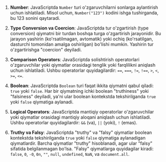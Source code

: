1. **Number**: JavaScriptda `Number` turi o'zgaruvchilarni sonlarga aylantirish uchun ishlatiladi. Misol uchun, `Number("123")` kodini ishga tushirganda, bu 123 sonini qaytaradi.

2. **Type Conversion va Coercion**: JavaScriptda tur o'zgartirish (type conversion) qiymatni bir turdan boshqa turga o'zgartirish jarayonidir. Bu jarayon yashirin (ko'rsatilmagan, avtomatik) yoki ochiq (ko'rsatilgan, dasturchi tomonidan amalga oshirilgan) bo'lishi mumkin. Yashirin tur o'zgartirishga "coercion" deyiladi.

3. **Comparison Operators**: JavaScriptda solishtirish operatorlari o'zgaruvchilar yoki qiymatlar orasidagi tenglik yoki farqlilikni aniqlash uchun ishlatiladi. Ushbu operatorlar quyidagilardir: `==`, `===`, `!=`, `!==`, `>`, `<`, `>=`, `<=`.

4. **Boolean**: JavaScriptda `Boolean` turi faqat ikkita qiymatni qabul qiladi: `true` yoki `false`. Har bir qiymatning ichki boolean "truthiness" yoki "falsiness" deyiladi, ya'ni ular boolean kontekstda tekshirilganda `true` yoki `false` qiymatiga aylanadi.

5. **Logical Operators**: JavaScriptda mantiqiy operatorlar o'zgaruvchilar yoki qiymatlar orasidagi mantiqiy aloqani aniqlash uchun ishlatiladi. Ushbu operatorlar quyidagilardir: `&&` (va), `||` (yoki), `!` (emas).

6. **Truthy va Falsy**: JavaScriptda "truthy" va "falsy" qiymatlar boolean kontekstda tekshirilganda `true` yoki `false` qiymatiga aylanadigan qiymatlardir. Barcha qiymatlar "truthy" hisoblanadi, agar ular "falsy" sifatida belgilanmagan bo'lsa. "Falsy" qiymatlarga quyidagilar kiradi: `false`, `0`, `-0`, `0n`, `""`, `null`, `undefined`, `NaN`, va `document.all`.

